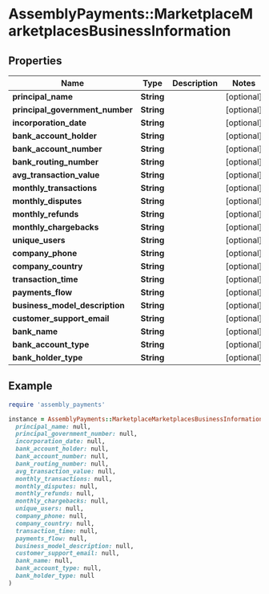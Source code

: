 # AssemblyPayments::MarketplaceMarketplacesBusinessInformation

## Properties

| Name | Type | Description | Notes |
| ---- | ---- | ----------- | ----- |
| **principal_name** | **String** |  | [optional] |
| **principal_government_number** | **String** |  | [optional] |
| **incorporation_date** | **String** |  | [optional] |
| **bank_account_holder** | **String** |  | [optional] |
| **bank_account_number** | **String** |  | [optional] |
| **bank_routing_number** | **String** |  | [optional] |
| **avg_transaction_value** | **String** |  | [optional] |
| **monthly_transactions** | **String** |  | [optional] |
| **monthly_disputes** | **String** |  | [optional] |
| **monthly_refunds** | **String** |  | [optional] |
| **monthly_chargebacks** | **String** |  | [optional] |
| **unique_users** | **String** |  | [optional] |
| **company_phone** | **String** |  | [optional] |
| **company_country** | **String** |  | [optional] |
| **transaction_time** | **String** |  | [optional] |
| **payments_flow** | **String** |  | [optional] |
| **business_model_description** | **String** |  | [optional] |
| **customer_support_email** | **String** |  | [optional] |
| **bank_name** | **String** |  | [optional] |
| **bank_account_type** | **String** |  | [optional] |
| **bank_holder_type** | **String** |  | [optional] |

## Example

```ruby
require 'assembly_payments'

instance = AssemblyPayments::MarketplaceMarketplacesBusinessInformation.new(
  principal_name: null,
  principal_government_number: null,
  incorporation_date: null,
  bank_account_holder: null,
  bank_account_number: null,
  bank_routing_number: null,
  avg_transaction_value: null,
  monthly_transactions: null,
  monthly_disputes: null,
  monthly_refunds: null,
  monthly_chargebacks: null,
  unique_users: null,
  company_phone: null,
  company_country: null,
  transaction_time: null,
  payments_flow: null,
  business_model_description: null,
  customer_support_email: null,
  bank_name: null,
  bank_account_type: null,
  bank_holder_type: null
)
```


